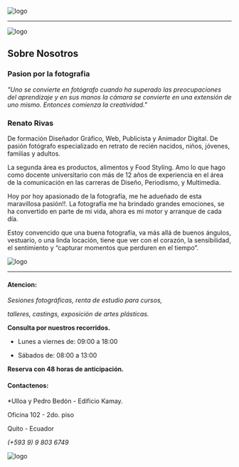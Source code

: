 ![logo](imagenes/logo.png)


---
![logo](imagenes/camara2.jpg) 

## Sobre Nosotros
### Pasion por la fotografia


*"Uno se convierte en fotógrafo cuando ha superado las preocupaciones del aprendizaje y en sus manos la cámara se convierte en una extensión de uno mismo. Entonces comienza la creatividad."*

### Renato Rivas

De formación Diseñador Gráfico, Web, Publicista y Animador Digital. De pasión fotógrafo especializado en retrato de recién nacidos, niños, jóvenes, familias y adultos.

La segunda área es productos, alimentos y Food Styling. Amo lo que hago como docente universitario con más de 12 años de experiencia en el área de la comunicación en las carreras de Diseño, Periodismo, y Multimedia.

Hoy por hoy apasionado de la fotografía, me he adueñado de esta maravillosa pasión!!. La fotografía me ha brindado grandes emociones, se ha convertido en parte de mi vida, ahora es mi motor y arranque de cada día.

Estoy convencido que una buena fotografía, va más allá de buenos ángulos, vestuario, o una linda locación, tiene que ver con el corazón, la sensibilidad, el sentimiento y “capturar momentos que perduren en el tiempo”.

![logo](imagenes/fotografo.jpg) 

---

#### Atencion:

*Sesiones fotográficas, renta de estudio para cursos,*

*talleres, castings, exposición de artes plásticas.*

**Consulta por nuestros recorridos.**

* Lunes a viernes de: 09:00 a 18:00

* Sábados de: 08:00 a 13:00

**Reserva con 48 horas de anticipación.**


#### Contactenos:

*Ulloa y Pedro Bedón - Edificio Kamay.

Oficina 102 - 2do. piso

Quito - Ecuador

*(+593 9) 9 803 6749*


![logo](imagenes/redes.jpg) 